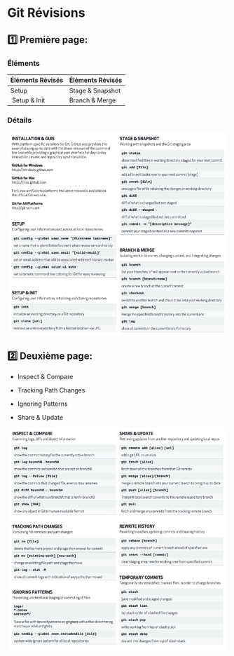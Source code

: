 # Git Révisions

## :one: Première page:


### Éléments

| Éléments Révisés |  Éléments Révisés |
|------------------|-------------------|
| Setup            | Stage & Snapshot  |
| Setup & Init     | Branch & Merge    |

### Détails

![image](images/page1.png)

## :two: Deuxième page:

* Inspect & Compare

* Tracking Path Changes

* Ignoring Patterns

* Share & Update


![image](images/page2.png)
